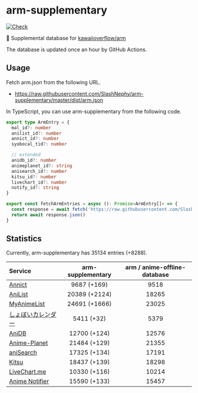 # arm-supplementary

[![Check](https://github.com/SlashNephy/arm-supplementary/actions/workflows/check-node.yml/badge.svg)](https://github.com/SlashNephy/arm-supplementary/actions/workflows/check-node.yml)

💊 Supplemental database for [kawaiioverflow/arm](https://github.com/kawaiioverflow/arm)

The database is updated once an hour by GitHub Actions.

## Usage

Fetch arm.json from the following URL.

- https://raw.githubusercontent.com/SlashNephy/arm-supplementary/master/dist/arm.json

In TypeScript, you can use arm-supplementary from the following code.

```TypeScript
export type ArmEntry = {
  mal_id?: number
  anilist_id?: number
  annict_id?: number
  syobocal_tid?: number

  // extended
  anidb_id?: number
  animeplanet_id?: string
  anisearch_id?: number
  kitsu_id?: number
  livechart_id?: number
  notify_id?: string
}

export const fetchArmEntries = async (): Promise<ArmEntry[]> => {
  const response = await fetch('https://raw.githubusercontent.com/SlashNephy/arm-supplementary/master/dist/arm.json')
  return await response.json()
}
```

## Statistics

Currently, arm-supplementary has 35134 entries (+8288).

| Service                                     | arm-supplementary | arm / anime-offline-database |
| :------------------------------------------ | :---------------: | :--------------------------: |
| [Annict](https://annict.com)                |    9687 (+169)    |             9518             |
| [AniList](https://anilist.co)               |   20389 (+2124)   |            18265             |
| [MyAnimeList](https://myanimelist.net)      |   24691 (+1666)   |            23025             |
| [しょぼいカレンダー](https://cal.syoboi.jp) |    5411 (+32)     |             5379             |
| [AniDB](https://anidb.net)                  |   12700 (+124)    |            12576             |
| [Anime-Planet](https://anime-planet.com)    |   21484 (+129)    |            21355             |
| [aniSearch](https://anisearch.com)          |   17325 (+134)    |            17191             |
| [Kitsu](https://kitsu.io)                   |   18437 (+139)    |            18298             |
| [LiveChart.me](https://livechart.me)        |   10330 (+116)    |            10214             |
| [Anime Notifier](https://notify.moe)        |   15590 (+133)    |            15457             |

